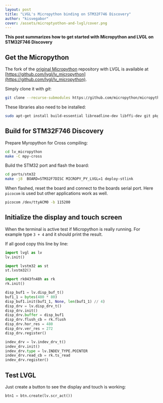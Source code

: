 ```yaml
---
layout: post
title: "LVGL's Micropython binding on STM32F746 Discovery"
author: "kisvegabor"
cover: /assets/microptyothon-and-lvgl/cover.png
---
```


**This post summarizes how to get started with Micropython and LVGL on STM32F746 Discovery**


## Get the Micropython

The fork of the [original Micropython](https://github.com/micropython/micropython) repository with LVGL is available at [https://github.com/lvgl/lv_micropython](https://github.com/lvgl/lv_micropython).

Simply clone it with *git*:
```sh
git clone --recurse-submodules https://github.com/micropython/micropython.git
```

These libraries also need to be installed:
```sh
sudo apt-get install build-essential libreadline-dev libffi-dev git pkg-config python
```

## Build for STM32F746 Discovery

Prepare Myropython for Cross compiling:
```sh
cd lv_micropython
make -C mpy-cross
```

Build the STM32 port and flash the board:
```sh
cd ports/stm32
make -j8  BOARD=STM32F7DISC MICROPY_PY_LVGL=1 deploy-stlink
```


When flashed, reset the board and connect to the boards serial port. Here `picocom` is used but other applications work as well. 
```sh
picocom /dev/ttyACM0 -b 115200
```

## Initialize the display and touch screen
When the terminal is active test if Micropython is really running. For example type `3 + 4` and it should print the result. 

If all good copy this line by line:
```python
import lvgl as lv
lv.init()

import lvstm32 as st
st.lvstm32()

import rk043fn48h as rk
rk.init()

disp_buf1 = lv.disp_buf_t()
buf1_1 = bytes(480 * 80)
disp_buf1.init(buf1_1, None, len(buf1_1) // 4)
disp_drv = lv.disp_drv_t()
disp_drv.init()
disp_drv.buffer = disp_buf1
disp_drv.flush_cb = rk.flush
disp_drv.hor_res = 480
disp_drv.ver_res = 272
disp_drv.register()

indev_drv = lv.indev_drv_t()
indev_drv.init()
indev_drv.type = lv.INDEV_TYPE.POINTER
indev_drv.read_cb = rk.ts_read
indev_drv.register()
```

## Test LVGL
Just create a button to see the display and touch is working:

```python
btn1 = btn.create(lv.scr_act())
```


